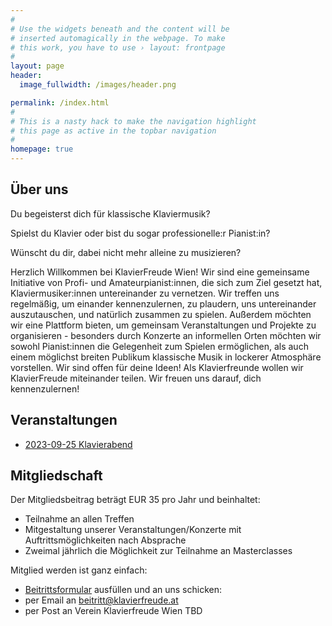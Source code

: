 ```yaml
---
#
# Use the widgets beneath and the content will be
# inserted automagically in the webpage. To make
# this work, you have to use › layout: frontpage
#
layout: page
header:
  image_fullwidth: /images/header.png

permalink: /index.html
#
# This is a nasty hack to make the navigation highlight
# this page as active in the topbar navigation
#
homepage: true
---
```


## Über uns

Du begeisterst dich für klassische Klaviermusik?

Spielst du Klavier oder bist du sogar professionelle:r Pianist:in?

Wünscht du dir, dabei nicht mehr alleine zu musizieren?

Herzlich Willkommen bei KlavierFreude Wien! Wir sind eine gemeinsame Initiative von Profi- und Amateurpianist:innen, 
die sich zum Ziel gesetzt hat, Klaviermusiker:innen untereinander zu vernetzen. Wir treffen uns regelmäßig, 
um einander kennenzulernen, zu plaudern, uns untereinander auszutauschen, und natürlich zusammen zu spielen. 
Außerdem möchten wir eine Plattform bieten, um gemeinsam Veranstaltungen und Projekte zu organisieren - besonders durch 
Konzerte an informellen Orten möchten wir sowohl Pianist:innen die Gelegenheit zum Spielen ermöglichen, 
als auch einem möglichst breiten Publikum klassische Musik in lockerer Atmosphäre vorstellen. 
Wir sind offen für deine Ideen!
Als Klavierfreunde wollen wir KlavierFreude miteinander teilen. Wir freuen uns darauf, dich kennenzulernen!


## Veranstaltungen <a name="Veranstaltungen"/>

* <a href="/veranstaltungen/klavierabend-2023-09-25/">2023-09-25 Klavierabend</a> 

## Mitgliedschaft <a name="Mitgliedschaft"/>

Der Mitgliedsbeitrag beträgt EUR 35 pro Jahr und beinhaltet:

- Teilnahme an allen Treffen
- Mitgestaltung unserer Veranstaltungen/Konzerte mit Auftrittsmöglichkeiten nach Absprache
- Zweimal jährlich die Möglichkeit zur Teilnahme an Masterclasses  

Mitglied werden ist ganz einfach:
- <a href="verein-klavierfreude-beitrittsformular.pdf">Beitrittsformular</a> ausfüllen und an uns schicken:
- per Email an beitritt@klavierfreude.at
- per Post  an 
   Verein Klavierfreude Wien
   TBD

